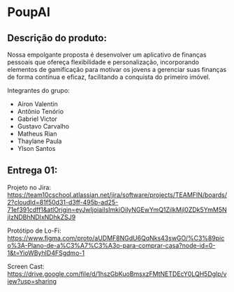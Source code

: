 # PoupAI

## Descrição do produto:

Nossa empolgante proposta é desenvolver um aplicativo de finanças pessoais que ofereça flexibilidade e personalização, incorporando elementos de gamificação para motivar os jovens a gerenciar suas finanças de forma contínua e eficaz, facilitando a conquista do primeiro imóvel.

Integrantes do grupo:
- Airon Valentin
- Antônio Tenório
- Gabriel Victor
- Gustavo Carvalho
- Matheus Rian
- Thaylane Paula
- Ylson Santos

## Entrega 01:
Projeto no Jira:
https://team10cschool.atlassian.net/jira/software/projects/TEAMFIN/boards/2?cloudId=81f50d31-d3ff-495b-ad25-71ef391cdff1&atlOrigin=eyJwIjoiaiIsImkiOiIyNGEwYmQ1ZjlkMjI0ZDk5YmM5NjIzNDBhNDIxNDhkZSJ9

Protótipo de Lo-Fi:
https://www.figma.com/proto/aUDMF8NGdU6QqNks43swGO/%C3%89pico%3A-Plano-de-a%C3%A7%C3%A3o-para-comprar-casa?node-id=0-1&t=YioWByhID4FSgdmo-1

Screen Cast:
https://drive.google.com/file/d/1hszGbKuoBmsxzFMtNETDEcY0LQH5Dglp/view?usp=sharing 
